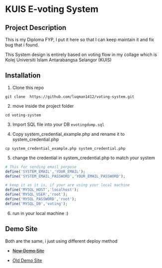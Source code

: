 # KUIS E-voting System

## Project Description

This is my Diploma FYP, I put it here so that I can keep maintain it and fix bug that i found.

This System design is entirely based on voting flow in my collage which is Kolej Universiti Islam Antarabangsa Selangor (KUIS)


## Installation

1. Clone this repo
```
git clone  https://github.com/luqman1412/voting-system.git
```
2. move inside the project folder
```
cd voting-system
```

3. Import SQL file into your DB `evotingdump.sql`

4. Copy system_credential_example.php and rename it to system_credential.php
```
cp system_credential_example.php system_credential.php
```

5. change the credential in system_credential.php to match your system
```php
# This for sending email porpose
define('SYSTEM_EMAIL','YOUR_EMAIL');
define('SYSTEM_EMAIL_PASSWORD','YOUR_EMAIL_PASSWORD');

# keep it as it is, if your are using your local machine
define('MYSQL_HOST','localhost');
define('MYSQL_USER','root');
define('MYSQL_PASSWORD','root');
define('MYSQL_DB','voting');
```

6. run in your local machine :)


## Demo Site
Both are the same, i just using different deploy method

* ~~[New Demo Site](https://kuisevotingsystem.herokuapp.com/index.php)~~


* [Old Demo Site](http://e-votingsystem.epizy.com/)
